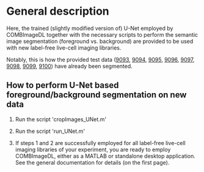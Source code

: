 # General description
Here, the trained (slightly modified version of) U-Net employed by COMBImageDL 
together with the necessary scripts to perform the semantic image segmentation 
(foreground vs. background) are provided to be used with new label-free 
live-cell imaging libraries. 

Notably, this is how the provided test data ([9093](http://dx.doi.org/10.17632/yxc8rykgpw.1),
[9094](http://dx.doi.org/10.17632/psdkp4m5rz.1), [9095](http://dx.doi.org/10.17632/wbywrpz9n9.1),
[9096](http://dx.doi.org/10.17632/4rcgz4b387.1), [9097](http://dx.doi.org/10.17632/kdk277mfh8.1),
[9098](http://dx.doi.org/10.17632/mnsw4ymhrc.1), [9099](http://dx.doi.org/10.17632/dd5dhm768y.1), 
[9100](http://dx.doi.org/10.17632/xnk34rd4jg.1)) have already been segmented. 

## How to perform U-Net based foreground/background segmentation on new data

1. Run the script 'cropImages_UNet.m'

2. Run the script 'run_UNet.m'

3. If steps 1 and 2 are successfully employed for all label-free live-cell 
imaging libraries of your experiment, you are ready to employ COMBImageDL, 
either as a MATLAB or standalone desktop application. See the general 
documentation for details (on the first page).

